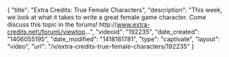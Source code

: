 {
    "title": "Extra Credits: True Female Characters",
    "description": "This week, we look at what it takes to write a great female game character. Come discuss this topic in the forums! http:\/\/www.extra-credits.net\/forum\/viewtop...",
    "videoid": "192235",
    "date_created": "1406055195",
    "date_modified": "1418181781",
    "type": "captivate",
    "layout": "video",
    "url": "\/v\/extra-credits-true-female-characters\/192235"
}